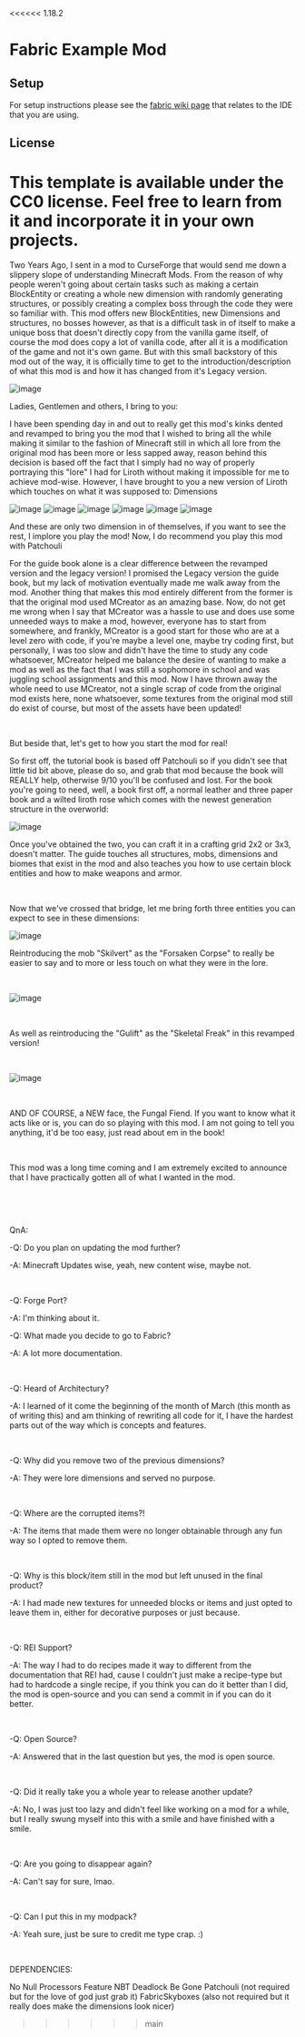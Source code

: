 <<<<<< 1.18.2
# Fabric Example Mod

## Setup

For setup instructions please see the [fabric wiki page](https://fabricmc.net/wiki/tutorial:setup) that relates to the IDE that you are using.

## License

This template is available under the CC0 license. Feel free to learn from it and incorporate it in your own projects.
======
Two Years Ago, I sent in a mod to CurseForge that would send me down a slippery slope of understanding Minecraft Mods. From the reason of why people weren't going about certain tasks such as making a certain BlockEntity or creating a whole new dimension with randomly generating structures, or possibly creating a complex boss through the code they were so familiar with. This mod offers new BlockEntities, new Dimensions and structures, no bosses however, as that is a difficult task in of itself to make a unique boss that doesn't directly copy from the vanilla game itself, of course the mod does copy a lot of vanilla code, after all it is a modification of the game and not it's own game. But with this small backstory of this mod out of the way, it is officially time to get to the introduction/description of what this mod is and how it has changed from it's Legacy version.

![image](https://user-images.githubusercontent.com/16389833/158951578-e282ad06-a480-462f-8b03-ed6d6b1233e4.png)

Ladies, Gentlemen and others, I bring to you:

I have been spending day in and out to really get this mod's kinks dented and revamped to bring you the mod that I wished to bring all the while making it similar to the fashion of Minecraft still in which all lore from the original mod has been more or less sapped away, reason behind this decision is based off the fact that I simply had no way of properly portraying this "lore" I had for Liroth without making it impossible for me to achieve mod-wise. However, I have brought to you a new version of Liroth which touches on what it was supposed to: Dimensions

![image](https://user-images.githubusercontent.com/16389833/158951610-99ead82c-f8d3-43dd-a96d-58ec762c22ef.png)
![image](https://user-images.githubusercontent.com/16389833/158951618-13659d6b-3107-494f-a2bd-80e53ee75923.png)
![image](https://user-images.githubusercontent.com/16389833/158951629-f15562e9-3790-4078-a639-5288be11eac4.png)
![image](https://user-images.githubusercontent.com/16389833/158951643-e3274d36-a5f6-49cf-8c53-ff5bc34889b0.png)
![image](https://user-images.githubusercontent.com/16389833/158951663-5cde6bc8-2b2e-482e-99df-bea36c083bb2.png)
![image](https://user-images.githubusercontent.com/16389833/158953362-5f206cda-6974-45ba-9459-584d47c26f43.png)



And these are only two dimension in of themselves, if you want to see the rest, I implore you play the mod! Now, I do recommend you play this mod with Patchouli

For the guide book alone is a clear difference between the revamped version and the legacy version! I promised the Legacy version the guide book, but my lack of motivation eventually made me walk away from the mod. Another thing that makes this mod entirely different from the former is that the original mod used MCreator as an amazing base. Now, do not get me wrong when I say that MCreator was a hassle to use and does use some unneeded ways to make a mod, however, everyone has to start from somewhere, and frankly, MCreator is a good start for those who are at a level zero with code, if you're maybe a level one, maybe try coding first, but personally, I was too slow and didn't have the time to study any code whatsoever, MCreator helped me balance the desire of wanting to make a mod as well as the fact that I was still a sophomore in school and was juggling school assignments and this mod. Now I have thrown away the whole need to use MCreator, not a single scrap of code from the original mod exists here, none whatsoever, some textures from the original mod still do exist of course, but most of the assets have been updated! 

 

But beside that, let's get to how you start the mod for real!

So first off, the tutorial book is based off Patchouli so if you didn't see that little tid bit above, please do so, and grab that mod because the book will REALLY help, otherwise 9/10 you'll be confused and lost. For the book you're going to need, well, a book first off, a normal leather and three paper book and a wilted liroth rose which comes with the newest generation structure in the overworld:

![image](https://user-images.githubusercontent.com/16389833/158951703-d4ea358f-c494-4e1c-8adc-5053036e6d09.png)
 

Once you've obtained the two, you can craft it in a crafting grid 2x2 or 3x3, doesn't matter. The guide touches all structures, mobs, dimensions and biomes that exist in the mod and also teaches you how to use certain block entities and how to make weapons and armor.

 

Now that we've crossed that bridge, let me bring forth three entities you can expect to see in these dimensions:


![image](https://user-images.githubusercontent.com/16389833/158951725-1b85b430-1a11-4cde-9e36-e4d83c2b2861.png)

 

Reintroducing the mob "Skilvert" as the "Forsaken Corpse" to really be easier to say and to more or less touch on what they were in the lore.

 

![image](https://user-images.githubusercontent.com/16389833/158951737-2b423f13-1ac5-4c7d-9410-719c5747f9df.png)


 

As well as reintroducing the "Gulift" as the "Skeletal Freak" in this revamped version!

 

![image](https://user-images.githubusercontent.com/16389833/158951749-0c8ab9b0-c06b-43c9-a7ee-cc429e9cd526.png)


 

AND OF COURSE, a NEW face, the Fungal Fiend. If you want to know what it acts like or is, you can do so playing with this mod. I am not going to tell you anything, it'd be too easy, just read about em in the book!

 

This mod was a long time coming and I am extremely excited to announce that I have practically gotten all of what I wanted in the mod. 

 

 

QnA:

-Q: Do you plan on updating the mod further?

-A: Minecraft Updates wise, yeah, new content wise, maybe not.

 

-Q: Forge Port?

-A: I'm thinking about it.


-Q: What made you decide to go to Fabric?

-A: A lot more documentation.

 

-Q: Heard of Architectury?

-A: I learned of it come the beginning of the month of March (this month as of writing this) and am thinking of rewriting all code for it, I have the hardest parts out of the way which is concepts and features.

 

-Q: Why did you remove two of the previous dimensions?

-A: They were lore dimensions and served no purpose.

 

-Q: Where are the corrupted items?!

-A: The items that made them were no longer obtainable through any fun way so I opted to remove them.

 

-Q: Why is this block/item still in the mod but left unused in the final product?

-A: I had made new textures for unneeded blocks or items and just opted to leave them in, either for decorative purposes or just because.

 

-Q: REI Support?

-A: The way I had to do recipes made it way to different from the documentation that REI had, cause I couldn't just make a recipe-type but had to hardcode a single recipe, if you think you can do it better than I did, the mod is open-source and you can send a commit in if you can do it better.

 

-Q: Open Source?

-A: Answered that in the last question but yes, the mod is open source.

 

-Q: Did it really take you a whole year to release another update?

-A: No, I was just too lazy and didn't feel like working on a mod for a while, but I really swung myself into this with a smile and have finished with a smile.

 

-Q: Are you going to disappear again?

-A: Can't say for sure, lmao.

 

-Q: Can I put this in my modpack?

-A: Yeah sure, just be sure to credit me type crap. :)

 

DEPENDENCIES:

No Null Processors
Feature NBT Deadlock Be Gone
Patchouli (not required but for the love of god just grab it)
FabricSkyboxes (also not required but it really does make the dimensions look nicer)
>>>>>> main